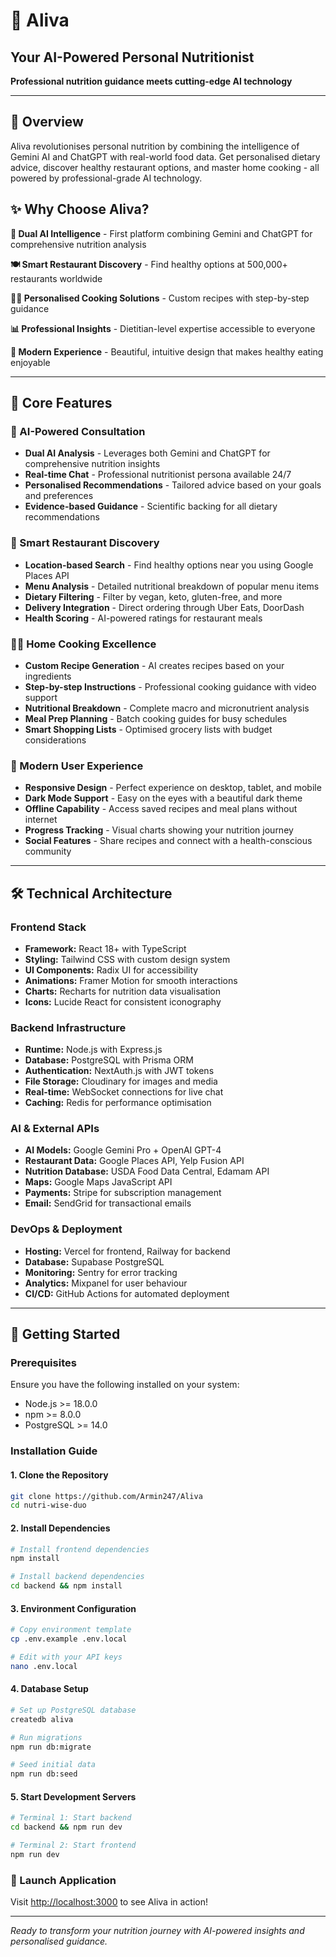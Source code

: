 # 🥗 Aliva
## Your AI-Powered Personal Nutritionist

**Professional nutrition guidance meets cutting-edge AI technology**

---

## 🌟 Overview

Aliva revolutionises personal nutrition by combining the intelligence of Gemini AI and ChatGPT with real-world food data. Get personalised dietary advice, discover healthy restaurant options, and master home cooking - all powered by professional-grade AI technology.

## ✨ Why Choose Aliva?

**🤖 Dual AI Intelligence** - First platform combining Gemini and ChatGPT for comprehensive nutrition analysis

**🍽️ Smart Restaurant Discovery** - Find healthy options at 500,000+ restaurants worldwide

**👨‍🍳 Personalised Cooking Solutions** - Custom recipes with step-by-step guidance

**📊 Professional Insights** - Dietitian-level expertise accessible to everyone

**🎨 Modern Experience** - Beautiful, intuitive design that makes healthy eating enjoyable

---

## 🎯 Core Features

### 🤖 AI-Powered Consultation

- **Dual AI Analysis** - Leverages both Gemini and ChatGPT for comprehensive nutrition insights
- **Real-time Chat** - Professional nutritionist persona available 24/7
- **Personalised Recommendations** - Tailored advice based on your goals and preferences
- **Evidence-based Guidance** - Scientific backing for all dietary recommendations

### 🍕 Smart Restaurant Discovery

- **Location-based Search** - Find healthy options near you using Google Places API
- **Menu Analysis** - Detailed nutritional breakdown of popular menu items
- **Dietary Filtering** - Filter by vegan, keto, gluten-free, and more
- **Delivery Integration** - Direct ordering through Uber Eats, DoorDash
- **Health Scoring** - AI-powered ratings for restaurant meals

### 👨‍🍳 Home Cooking Excellence

- **Custom Recipe Generation** - AI creates recipes based on your ingredients
- **Step-by-step Instructions** - Professional cooking guidance with video support
- **Nutritional Breakdown** - Complete macro and micronutrient analysis
- **Meal Prep Planning** - Batch cooking guides for busy schedules
- **Smart Shopping Lists** - Optimised grocery lists with budget considerations

### 📱 Modern User Experience

- **Responsive Design** - Perfect experience on desktop, tablet, and mobile
- **Dark Mode Support** - Easy on the eyes with a beautiful dark theme
- **Offline Capability** - Access saved recipes and meal plans without internet
- **Progress Tracking** - Visual charts showing your nutrition journey
- **Social Features** - Share recipes and connect with a health-conscious community

---

## 🛠 Technical Architecture

### Frontend Stack

- **Framework:** React 18+ with TypeScript
- **Styling:** Tailwind CSS with custom design system
- **UI Components:** Radix UI for accessibility
- **Animations:** Framer Motion for smooth interactions
- **Charts:** Recharts for nutrition data visualisation
- **Icons:** Lucide React for consistent iconography

### Backend Infrastructure

- **Runtime:** Node.js with Express.js
- **Database:** PostgreSQL with Prisma ORM
- **Authentication:** NextAuth.js with JWT tokens
- **File Storage:** Cloudinary for images and media
- **Real-time:** WebSocket connections for live chat
- **Caching:** Redis for performance optimisation

### AI & External APIs

- **AI Models:** Google Gemini Pro + OpenAI GPT-4
- **Restaurant Data:** Google Places API, Yelp Fusion API
- **Nutrition Database:** USDA Food Data Central, Edamam API
- **Maps:** Google Maps JavaScript API
- **Payments:** Stripe for subscription management
- **Email:** SendGrid for transactional emails

### DevOps & Deployment

- **Hosting:** Vercel for frontend, Railway for backend
- **Database:** Supabase PostgreSQL
- **Monitoring:** Sentry for error tracking
- **Analytics:** Mixpanel for user behaviour
- **CI/CD:** GitHub Actions for automated deployment

---

## 🚀 Getting Started

### Prerequisites

Ensure you have the following installed on your system:

- Node.js >= 18.0.0
- npm >= 8.0.0
- PostgreSQL >= 14.0

### Installation Guide

#### 1. Clone the Repository

```bash
git clone https://github.com/Armin247/Aliva
cd nutri-wise-duo
```

#### 2. Install Dependencies

```bash
# Install frontend dependencies
npm install

# Install backend dependencies
cd backend && npm install
```

#### 3. Environment Configuration

```bash
# Copy environment template
cp .env.example .env.local

# Edit with your API keys
nano .env.local
```

#### 4. Database Setup

```bash
# Set up PostgreSQL database
createdb aliva

# Run migrations
npm run db:migrate

# Seed initial data
npm run db:seed
```

#### 5. Start Development Servers

```bash
# Terminal 1: Start backend
cd backend && npm run dev

# Terminal 2: Start frontend
npm run dev
```

### 🎉 Launch Application

Visit [http://localhost:3000](http://localhost:3000) to see Aliva in action!

---

*Ready to transform your nutrition journey with AI-powered insights and personalised guidance.*
